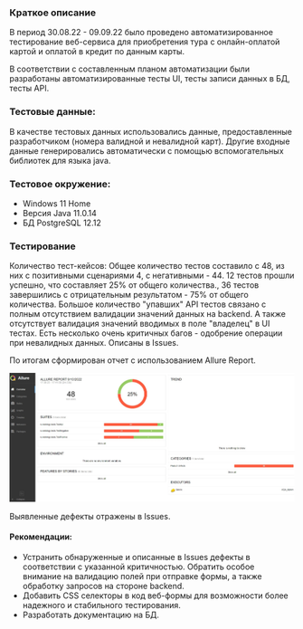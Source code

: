 ### Краткое описание
В период 30.08.22 - 09.09.22 было проведено автоматизированное тестирование веб-сервиса для приобретения тура
с онлайн-оплатой картой и оплатой в кредит по данным карты.

В соответствии с составленным планом автоматизации были разработаны автоматизированные тесты UI,
тесты записи данных в БД, тесты API.
### Тестовые данные:
В качестве тестовых данных использовались данные, предоставленные разработчиком (номера валидной и невалидной карт).
Другие входные данные генерировались автоматически с помощью вспомогательных библиотек для языка java.
### Тестовое окружение:
- Windows 11 Home
- Версия Java 11.0.14
- БД PostgreSQL 12.12
### Тестирование
Количество тест-кейсов:
Общее количество тестов составило с 48, из них с позитивными сценариями 4, с негативными - 44. 
12 тестов прошли успешно, что составляет 25% от общего количества.,
36 тестов завершились с отрицательным результатом - 75% от общего количества.
Большое количество "упавших" API тестов связано с полным отсутствием валидации значений данных на backend. 
А также отсутствует валидация значений вводимых в поле "владелец" в UI тестах.
Есть несколько очень критичных багов - одобрение операции при невалидных данных. Описаны в Issues. 

По итогам сформирован отчет с использованием Allure Report.

![AllureReport](AllureReport.jpg)

Выявленные дефекты отражены в Issues.
#### Рекомендации:
- Устранить обнаруженные и описанные в Issues дефекты в соответствии с указанной критичностью.
Обратить особое внимание на валидацию полей при отправке формы, а также обработку запросов на стороне backend.
- Добавить CSS селекторы в код веб-формы для возможности более надежного и стабильного тестирования.
- Разработать документацию на БД.
